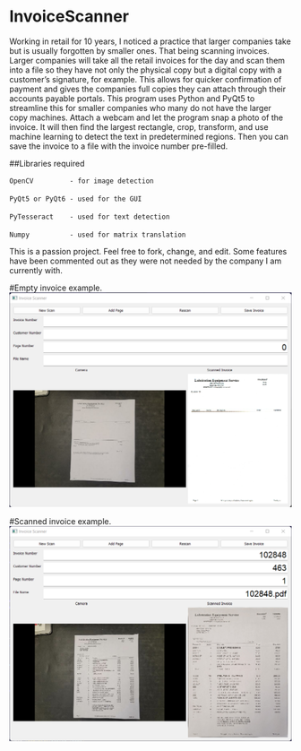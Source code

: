 # InvoiceScanner

Working in retail for 10 years, I noticed a practice that larger companies take but is usually forgotten by smaller ones. That being scanning invoices. Larger companies will take all the retail invoices for the day and scan them into a file so they have not only the physical copy but a digital copy with a customer’s signature, for example. This allows for quicker confirmation of payment and gives the companies full copies they can attach through their accounts payable portals. This program uses Python and PyQt5 to streamline this for smaller companies who many do not have the larger copy machines. Attach a webcam and let the program snap a photo of the invoice. It will then find the largest rectangle, crop, transform, and use machine learning to detect the text in predetermined regions. Then you can save the invoice to a file with the invoice number pre-filled. 

##Libraries required
```
OpenCV         - for image detection

PyQt5 or PyQt6 - used for the GUI

PyTesseract    - used for text detection

Numpy          - used for matrix translation
```

This is a passion project. Feel free to fork, change, and edit. Some features have been commented out as they were not needed by the company I am currently with.



#Empty invoice example.
![](assets/Example1.png)




#Scanned invoice example.
![](assets/Example2.png)
